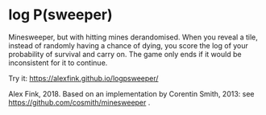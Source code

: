 # log P(sweeper)

Minesweeper, but with hitting mines derandomised.
When you reveal a tile, instead of randomly having a chance of dying,
you score the log of your probability of survival and carry on.
The game only ends if it would be inconsistent for it to continue.

Try it: https://alexfink.github.io/logpsweeper/

Alex Fink, 2018.
Based on an implementation by Corentin Smith, 2013:
see https://github.com/cosmith/minesweeper .
